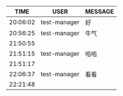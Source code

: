 TIME | USER | MESSAGE
--- | --- | ---
20:06:02 | test-manager | 好
20:56:25 | test-manager | 牛气
21:50:55 | | 
21:51:15 | test-manager | 哈哈
21:51:17 | | 
22:06:37 | test-manager | 看看
22:21:48 | | 
